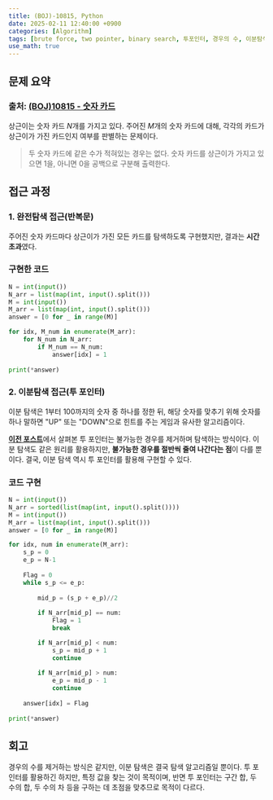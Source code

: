 ```yaml
---
title: (BOJ)-10815, Python
date: 2025-02-11 12:40:00 +0900
categories: [Algorithm]
tags: [brute force, two pointer, binary search, 투포인터, 경우의 수, 이분탐색, 코테]     # TAG names should always be lowercase
use_math: true
---
```


## **문제 요약**
### 출처: [(BOJ)10815 - 숫자 카드](https://www.acmicpc.net/problem/10815)  
  
상근이는 숫자 카드 $N$개를 가지고 있다. 주어진 $M$개의 숫자 카드에 대해, 각각의 카드가 상근이가 가진 카드인지 여부를 판별하는 문제이다.
  
> 두 숫자 카드에 같은 수가 적혀있는 경우는 없다.
> 숫자 카드를 상근이가 가지고 있으면 $1$을, 아니면 $0$을 공백으로 구분해 출력한다.
  
## **접근 과정**

### **1. 완전탐색 접근(반복문)**
주어진 숫자 카드마다 상근이가 가진 모든 카드를 탐색하도록 구현했지만, 결과는 **시간 초과**였다.

### **구현한 코드**
```python
N = int(input())
N_arr = list(map(int, input().split()))
M = int(input())
M_arr = list(map(int, input().split()))
answer = [0 for _ in range(M)]

for idx, M_num in enumerate(M_arr):
    for N_num in N_arr:
        if M_num == N_num:
            answer[idx] = 1
    
print(*answer)
```
  
### **2. 이분탐색 접근(투 포인터)**

이분 탐색은 1부터 100까지의 숫자 중 하나를 정한 뒤, 해당 숫자를 맞추기 위해 숫자를 하나 말하면 "UP" 또는 "DOWN"으로 힌트를 주는 게임과 유사한 알고리즘이다.

[**이전 포스트**](https://mcw1415.github.io/posts/baekjoon-3273/)에서 살펴본 투 포인터는 불가능한 경우를 제거하며 탐색하는 방식이다. 이분 탐색도 같은 원리를 활용하지만, **불가능한 경우를 절반씩 줄여 나간다는 점**이 다를 뿐이다. 결국, 이분 탐색 역시 투 포인터를 활용해 구현할 수 있다.

### **코드 구현**
  
```python
N = int(input())
N_arr = sorted(list(map(int, input().split())))
M = int(input())
M_arr = list(map(int, input().split()))
answer = [0 for _ in range(M)]

for idx, num in enumerate(M_arr):
    s_p = 0
    e_p = N-1
    
    Flag = 0
    while s_p <= e_p:
        
        mid_p = (s_p + e_p)//2
        
        if N_arr[mid_p] == num: 
            Flag = 1
            break

        if N_arr[mid_p] < num:
            s_p = mid_p + 1
            continue
            
        if N_arr[mid_p] > num:
            e_p = mid_p - 1
            continue
        
    answer[idx] = Flag
    
print(*answer)
```

## **회고**
경우의 수를 제거하는 방식은 같지만, 이분 탐색은 결국 탐색 알고리즘일 뿐이다. 투 포인터를 활용하긴 하지만, 특정 값을 찾는 것이 목적이며, 반면 투 포인터는 구간 합, 두 수의 합, 두 수의 차 등을 구하는 데 초점을 맞추므로 목적이 다르다.



